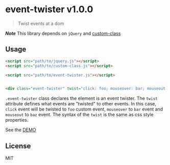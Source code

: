 # event-twister v1.0.0

> Twist events at a dom

***Note*** This library depends on `jQuery` and [custom-class](https://github.com/kt3k/custom-class)

## Usage

```html
<script src="path/to/jquery.js"></script>
<script src="path/to/custom-class.js"></script>

<script src="path/to/event-twister.js"></script>


<div class="event-twister" twist="click: foo; mouseover: bar; mouseout: baz;">...</div>
```

`.event-twister` class declares the element is an event twister. The `twist` attribute defines what events are "twisted" to other events. In this case, `click` event will be twisted to `foo` custom event, `mouseover` to `bar` event and `mouseout` to `baz` event. The syntax of the `twist` is the same as css style properties.

See the [DEMO](https://kt3k.github.io/event-twister/test.html)

## License

MIT
